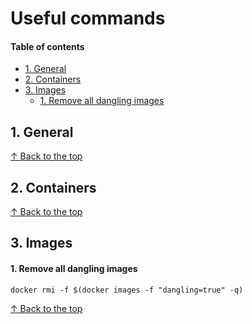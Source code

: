 # Useful commands

#### Table of contents

* [1. General](#1-general)
* [2. Containers](#2-containers)
* [3. Images](#3-images)
    * [1. Remove all dangling images](#1-remove-all-dangling-images)

## 1. General

[&#8593; Back to the top](#table-of-contents)

## 2. Containers

[&#8593; Back to the top](#table-of-contents)

## 3. Images

#### 1. Remove all dangling images
```shell script
docker rmi -f $(docker images -f "dangling=true" -q)
```

[&#8593; Back to the top](#table-of-contents)

